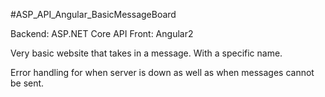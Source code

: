 #ASP_API_Angular_BasicMessageBoard

Backend: ASP.NET Core API
Front: Angular2

Very basic website that takes in a message. With a specific name.

Error handling for when server is down as well as when messages cannot be sent.
